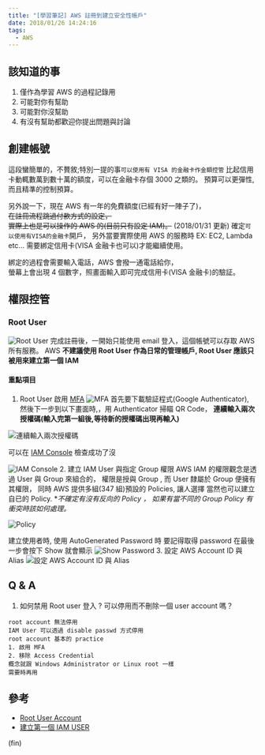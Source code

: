 ```yaml
---
title: "[學習筆記] AWS 註冊到建立安全性帳戶"
date: 2018/01/26 14:24:16
tags:
  - AWS
---
```


## 該知道的事

1. 僅作為學習 AWS 的過程記錄用
2. 可能對你有幫助
3. 可能對你沒幫助
4. 有沒有幫助都歡迎你提出問題與討論

## 創建帳號

這段蠻簡單的，不贅敘;特別一提的事`可以使用有 VISA 的金融卡作金額控管`
比起信用卡動輒數萬到數十萬的額度，可以在金融卡存個 3000 之類的。
預算可以更彈性,而且精準的控制預算。

另外說一下，現在 AWS 有一年的免費額度(已經有好一陣子了)，  
~~在註冊流程跳過付款方式的設定，~~  
~~實際上也是可以操作的 AWS 的(目前只有設定 IAM)。~~
(2018/01/31 更新)
確定`可以使用有VISA的金融卡`開戶，
另外當要實際使用 AWS 的服務時 EX: EC2, Lambda etc...
需要綁定信用卡(VISA 金融卡也可以)才能繼續使用。

綁定的過程會需要輸入電話，AWS 會撥一通電話給你，  
螢幕上會出現 4 個數字，照畫面輸入即可完成信用卡(VISA 金融卡)的驗証。

## 權限控管

### Root User

![Root User](https://i.imgur.com/kRBApSO.jpg)
完成註冊後，一開始只能使用 email 登入，這個帳號可以存取 AWS 所有服務。
AWS **不建議使用 Root User 作為日常的管理帳戶, Root User 應該只被用來建立第一個 IAM**

#### 重點項目

1. Root User 啟用 [MFA](https://aws.amazon.com/iam/details/mfa/)
   ![MFA](https://i.imgur.com/X3T5poV.jpg)
   首先要下載驗証程式(Google Authenticator),
   然後下一步到以下畫面時,，用 Authenticator 掃瞄 QR Code，
   **連續輸入兩次授權碼(輸入完第一組後,等待新的授權碼出現再輸入)**

![連續輸入兩次授權碼](https://i.imgur.com/viNBe2p.jpg)

可以在 [IAM Console](https://console.aws.amazon.com/iam/home) 檢查成功了沒

![IAM Console](https://i.imgur.com/JcC9NVz.jpg) 2. 建立 IAM User 與指定 Group 權限
AWS IAM 的權限觀念是透過 User 與 Group 來組合的，
權限是授與 Group , 而 User 隸屬於 Group 便擁有其權限，
同時 AWS 提供多組(347 組)預設的 Policies, 讓人選擇
當然也可以建立自已的 Policy. \*_不確定有沒有反向的 Policy ，_
_如果有當不同的 Group Policy 有衝突時該如何處理。_

![Policy](https://i.imgur.com/Ry9M2sj.jpg)

建立使用者時, 使用 AutoGenerated Password 時
要記得取得 password
在最後一步會按下 Show 就會顯示
![Show Password](https://i.imgur.com/8DOmpsg.jpg) 3. 設定 AWS Account ID 與 Alias
![設定 AWS Account ID 與 Alias](https://i.imgur.com/ETV1LMR.jpg)

## Q & A

1. 如何禁用 Root user 登入 ? 可以停用而不刪除一個 user account 嗎？

```text
root account 無法停用
IAM User 可以透過 disable passwd 方式停用
root account 基本的 practice
1. 啟用 MFA
2. 移除 Access Credential
概念就跟 Windows Administrator or Linux root 一樣
需要時再用
```

## 參考

- [Root User Account](https://docs.aws.amazon.com/IAM/latest/UserGuide/id_root-user.html)
- [建立第一個 IAM USER](https://docs.aws.amazon.com/IAM/latest/UserGuide/best-practices.html#create-iam-users)

(fin)
